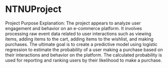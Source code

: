 # NTNUProject
Project Purpose Explanation: The project appears to analyze user engagement and behavior on an e-commerce platform. It involves processing raw event data related to user interactions such as viewing items, adding items to the cart, adding items to the wishlist, and making purchases. The ultimate goal is to create a predictive model using logistic regression to estimate the probability of a user making a purchase based on their interactions and behavior on the platform. The calculated probability is used for reporting and ranking users by their likelihood to make a purchase.
